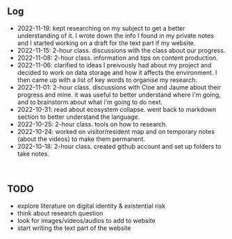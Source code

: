 

## Log

- 2022-11-19: kept researching on my subject to get a better understanding of it. I wrote down the info I found in my private notes and I started working on a draft for the text part if my website.
- 2022-11-15: 2-hour class. discussions with the class about our progress.
- 2022-11-08: 2-hour class. information and tips on content production.
- 2022-11-06: clarified to ideas I preivously had about my project and decided to work on data storage and how it affects the environment. I then came up with a list of key words to organise my research.
- 2022-11-01: 2-hour class. discussions with Cloe and Jaume about their progress and mine. it was useful to better understand where i'm going, and to brainstorm about what i'm going to do next. 
- 2022-10-31: read about ecosystem collapse. went back to markdown section to better understand the language.
- 2022-10-25: 2-hour class. tools on how to research.
- 2022-10-24: worked on visitor/resident map and on temporary notes (about the videos) to make them permanent.
- 2022-10-18: 2-hour class. created github account and set up folders to take notes.



<br>

## TODO
- explore literature on digital identity & existential risk
- think about research question
- look for images/videos/audios to add to website
- start writing the text part of the website
